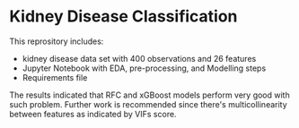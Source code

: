# Kidney Disease Classification
This reprository includes:
* kidney disease data set with 400 observations and 26 features
* Jupyter Notebook with EDA, pre-processing, and Modelling steps
* Requirements file

The results indicated that RFC and xGBoost models perform very good with such problem. Further work is recommended since there's multicollinearity between features as indicated by VIFs score.
